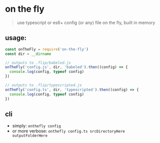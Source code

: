 # on the fly
> use typescript or es6+ config (or any) file on the fly, built in memory

## usage:

```js
const onTheFly = require('on-the-fly')
const dir = __dirname

// outputs to .flip/babeled.js
onTheFly('config.js', dir, 'babeled').then((config) => {
  console.log(config, typeof config)
})

// outputs to .flip/typescripted.js
onTheFly('config.ts', dir, 'typescripted').then((config) => {
  console.log(config, typeof config)
})
```

## cli
- simply: `onthefly config`
- or more verbose: `onthefly config.ts srcDirectoryHere outputFolderHere`
